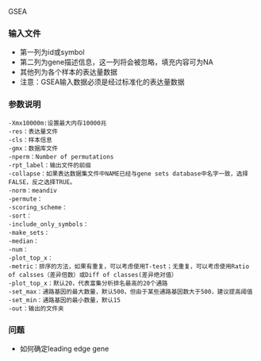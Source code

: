 GSEA

###  输入文件
* 第一列为id或symbol
* 第二列为gene描述信息，这一列将会被忽略，填充内容可为NA
* 其他列为各个样本的表达量数据
* 注意：GSEA输入数据必须是经过标准化的表达量数据


### 参数说明

    -Xmx10000m:设置最大内存10000兆
    -res：表达量文件
    -cls：样本信息
    -gmx：数据库文件
    -nperm：Number of permutations
    -rpt_label：输出文件的前缀
    -collapse：如果表达数据集文件中NAME已经与gene sets database中名字一致，选择FALSE，反之选择TRUE。
    -norm：meandiv
    -permute：
    -scoring_scheme：
    -sort：
    -include_only_symbols：
    -make_sets：
    -median：
    -num：
    -plot_top_x：
    -metric：排序的方法，如果有重复，可以考虑使用T-test；无重复，可以考虑使用Ratio of calsses（差异倍数）或Diff of classes(差异绝对值）
    -plot_top_x：默认20，代表富集分析排名最高的20个通路
    -set_max：通路基因的最大数量，默认500，但由于某些通路基因数大于500，建议提高阈值
    -set_min：通路基因的最小数量，默认15
    -out：输出的文件夹
    

### 问题
* 如何确定leading edge gene

